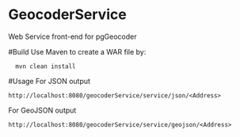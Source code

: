 GeocoderService
===============

Web Service front-end for pgGeocoder

#Build
Use Maven to create a WAR file by:
```
  mvn clean install
```

#Usage
For JSON output
```
http://localhost:8080/geocoderService/service/json/<Address>
```
For GeoJSON output
```
http://localhost:8080/geocoderService/service/geojson/<Address>
```
  